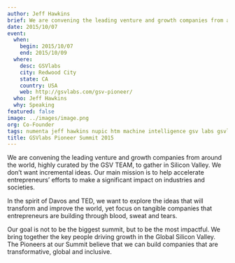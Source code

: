 ```yaml
---
author: Jeff Hawkins
brief: We are convening the leading venture and growth companies from around the world, highly curated by the GSV TEAM, to gather in Silicon Valley. We don’t want incremental ideas
date: 2015/10/07
event:
  when:
    begin: 2015/10/07
    end: 2015/10/09
  where:
    desc: GSVlabs
    city: Redwood City
    state: CA
    country: USA
    web: http://gsvlabs.com/gsv-pioneer/
  who: Jeff Hawkins
  why: Speaking
featured: false
image: ../images/image.png
org: Co-Founder
tags: numenta jeff hawkins nupic htm machine intelligence gsv labs gsvlabs pioneer summit
title: GSVlabs Pioneer Summit 2015
---
```


We are convening the leading venture and growth companies from around the world,
highly curated by the GSV TEAM, to gather in Silicon Valley. We don’t want
incremental ideas. Our main mission is to help accelerate entrepreneurs’ efforts
to make a significant impact on industries and societies.

In the spirit of Davos and TED, we want to explore the ideas that will transform
and improve the world, yet focus on tangible companies that entrepreneurs are
building through blood, sweat and tears.

Our goal is not to be the biggest summit, but to be the most impactful. We bring
together the key people driving growth in the Global Silicon Valley. The
Pioneers at our Summit believe that we can build companies that are
transformative, global and inclusive.
